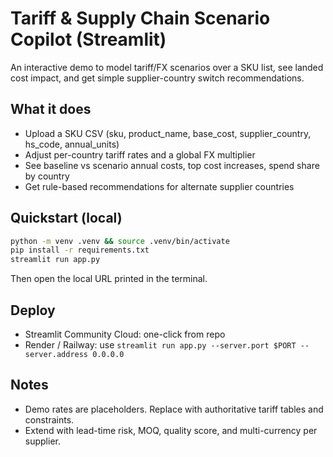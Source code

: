 
# Tariff & Supply Chain Scenario Copilot (Streamlit)

An interactive demo to model tariff/FX scenarios over a SKU list, see landed cost impact, and get simple supplier-country switch recommendations.

## What it does
- Upload a SKU CSV (sku, product_name, base_cost, supplier_country, hs_code, annual_units)
- Adjust per-country tariff rates and a global FX multiplier
- See baseline vs scenario annual costs, top cost increases, spend share by country
- Get rule-based recommendations for alternate supplier countries

## Quickstart (local)
```bash
python -m venv .venv && source .venv/bin/activate
pip install -r requirements.txt
streamlit run app.py
```
Then open the local URL printed in the terminal.

## Deploy
- Streamlit Community Cloud: one-click from repo
- Render / Railway: use `streamlit run app.py --server.port $PORT --server.address 0.0.0.0`

## Notes
- Demo rates are placeholders. Replace with authoritative tariff tables and constraints.
- Extend with lead-time risk, MOQ, quality score, and multi-currency per supplier.
